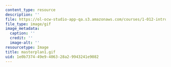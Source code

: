 ```yaml
---
content_type: resource
description: ''
file: https://ol-ocw-studio-app-qa.s3.amazonaws.com/courses/1-012-introduction-to-civil-engineering-design-spring-2002/1e0b737449e9406328a29943241e9082_masterplan1.gif
file_type: image/gif
image_metadata:
  caption: ''
  credit: ''
  image-alt: ''
resourcetype: Image
title: masterplan1.gif
uid: 1e0b7374-49e9-4063-28a2-9943241e9082
---
```


